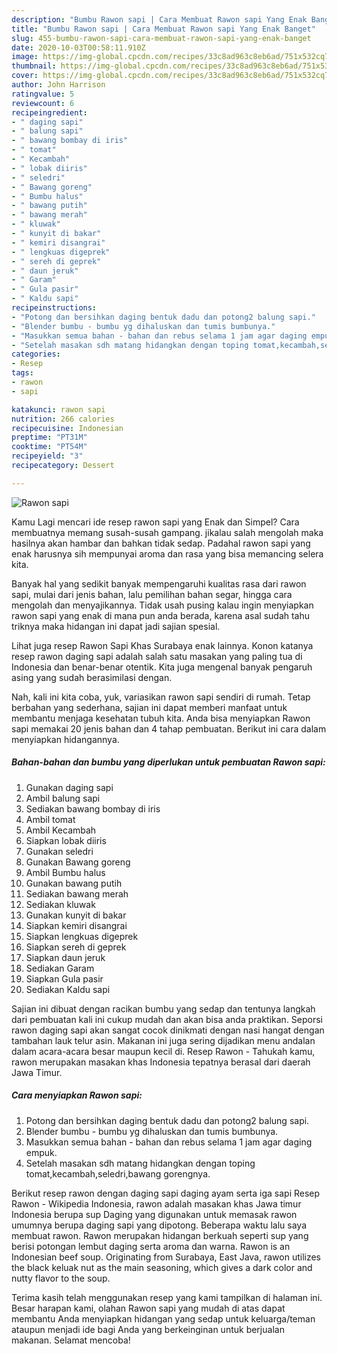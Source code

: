 ```yaml
---
description: "Bumbu Rawon sapi | Cara Membuat Rawon sapi Yang Enak Banget"
title: "Bumbu Rawon sapi | Cara Membuat Rawon sapi Yang Enak Banget"
slug: 455-bumbu-rawon-sapi-cara-membuat-rawon-sapi-yang-enak-banget
date: 2020-10-03T00:58:11.910Z
image: https://img-global.cpcdn.com/recipes/33c8ad963c8eb6ad/751x532cq70/rawon-sapi-foto-resep-utama.jpg
thumbnail: https://img-global.cpcdn.com/recipes/33c8ad963c8eb6ad/751x532cq70/rawon-sapi-foto-resep-utama.jpg
cover: https://img-global.cpcdn.com/recipes/33c8ad963c8eb6ad/751x532cq70/rawon-sapi-foto-resep-utama.jpg
author: John Harrison
ratingvalue: 5
reviewcount: 6
recipeingredient:
- " daging sapi"
- " balung sapi"
- " bawang bombay di iris"
- " tomat"
- " Kecambah"
- " lobak diiris"
- " seledri"
- " Bawang goreng"
- " Bumbu halus"
- " bawang putih"
- " bawang merah"
- " kluwak"
- " kunyit di bakar"
- " kemiri disangrai"
- " lengkuas digeprek"
- " sereh di geprek"
- " daun jeruk"
- " Garam"
- " Gula pasir"
- " Kaldu sapi"
recipeinstructions:
- "Potong dan bersihkan daging bentuk dadu dan potong2 balung sapi."
- "Blender bumbu - bumbu yg dihaluskan dan tumis bumbunya."
- "Masukkan semua bahan - bahan dan rebus selama 1 jam agar daging empuk."
- "Setelah masakan sdh matang hidangkan dengan toping tomat,kecambah,seledri,bawang gorengnya."
categories:
- Resep
tags:
- rawon
- sapi

katakunci: rawon sapi 
nutrition: 266 calories
recipecuisine: Indonesian
preptime: "PT31M"
cooktime: "PT54M"
recipeyield: "3"
recipecategory: Dessert

---
```



![Rawon sapi](https://img-global.cpcdn.com/recipes/33c8ad963c8eb6ad/751x532cq70/rawon-sapi-foto-resep-utama.jpg)

Kamu Lagi mencari ide resep rawon sapi yang Enak dan Simpel? Cara membuatnya memang susah-susah gampang. jikalau salah mengolah maka hasilnya akan hambar dan bahkan tidak sedap. Padahal rawon sapi yang enak harusnya sih mempunyai aroma dan rasa yang bisa memancing selera kita.

Banyak hal yang sedikit banyak mempengaruhi kualitas rasa dari rawon sapi, mulai dari jenis bahan, lalu pemilihan bahan segar, hingga cara mengolah dan menyajikannya. Tidak usah pusing kalau ingin menyiapkan rawon sapi yang enak di mana pun anda berada, karena asal sudah tahu triknya maka hidangan ini dapat jadi sajian spesial.

Lihat juga resep Rawon Sapi Khas Surabaya enak lainnya. Konon katanya resep rawon daging sapi adalah salah satu masakan yang paling tua di Indonesia dan benar-benar otentik. Kita juga mengenal banyak pengaruh asing yang sudah berasimilasi dengan.


Nah, kali ini kita coba, yuk, variasikan rawon sapi sendiri di rumah. Tetap berbahan yang sederhana, sajian ini dapat memberi manfaat untuk membantu menjaga kesehatan tubuh kita. Anda bisa menyiapkan Rawon sapi memakai 20 jenis bahan dan 4 tahap pembuatan. Berikut ini cara dalam menyiapkan hidangannya.

<!--inarticleads1-->

##### Bahan-bahan dan bumbu yang diperlukan untuk pembuatan Rawon sapi:

1. Gunakan  daging sapi
1. Ambil  balung sapi
1. Sediakan  bawang bombay di iris
1. Ambil  tomat
1. Ambil  Kecambah
1. Siapkan  lobak diiris
1. Gunakan  seledri
1. Gunakan  Bawang goreng
1. Ambil  Bumbu halus
1. Gunakan  bawang putih
1. Sediakan  bawang merah
1. Sediakan  kluwak
1. Gunakan  kunyit di bakar
1. Siapkan  kemiri disangrai
1. Siapkan  lengkuas digeprek
1. Siapkan  sereh di geprek
1. Siapkan  daun jeruk
1. Sediakan  Garam
1. Siapkan  Gula pasir
1. Sediakan  Kaldu sapi


Sajian ini dibuat dengan racikan bumbu yang sedap dan tentunya langkah dari pembuatan kali ini cukup mudah dan akan bisa anda praktikan. Seporsi rawon daging sapi akan sangat cocok dinikmati dengan nasi hangat dengan tambahan lauk telur asin. Makanan ini juga sering dijadikan menu andalan dalam acara-acara besar maupun kecil di. Resep Rawon - Tahukah kamu, rawon merupakan masakan khas Indonesia tepatnya berasal dari daerah Jawa Timur. 

<!--inarticleads2-->

##### Cara menyiapkan Rawon sapi:

1. Potong dan bersihkan daging bentuk dadu dan potong2 balung sapi.
1. Blender bumbu - bumbu yg dihaluskan dan tumis bumbunya.
1. Masukkan semua bahan - bahan dan rebus selama 1 jam agar daging empuk.
1. Setelah masakan sdh matang hidangkan dengan toping tomat,kecambah,seledri,bawang gorengnya.


Berikut resep rawon dengan daging sapi daging ayam serta iga sapi  Resep Rawon - Wikipedia Indonesia, rawon adalah masakan khas Jawa timur Indonesia berupa sup Daging yang digunakan untuk memasak rawon umumnya berupa daging sapi yang dipotong. Beberapa waktu lalu saya membuat rawon. Rawon merupakan hidangan berkuah seperti sup yang berisi potongan lembut daging serta aroma dan warna. Rawon is an Indonesian beef soup. Originating from Surabaya, East Java, rawon utilizes the black keluak nut as the main seasoning, which gives a dark color and nutty flavor to the soup. 

Terima kasih telah menggunakan resep yang kami tampilkan di halaman ini. Besar harapan kami, olahan Rawon sapi yang mudah di atas dapat membantu Anda menyiapkan hidangan yang sedap untuk keluarga/teman ataupun menjadi ide bagi Anda yang berkeinginan untuk berjualan makanan. Selamat mencoba!

